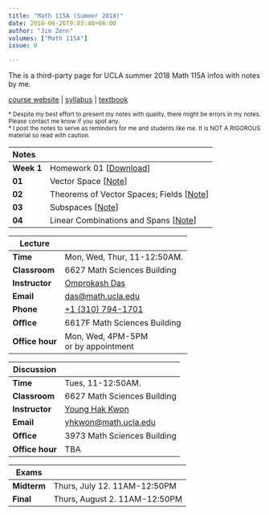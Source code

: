 ```yaml
---
title: "Math 115A (Summer 2018)"
date: 2018-06-26T9:03:48+08:00
author: "Jim Zenn"
volumes: ["Math 115A"]
issue: 0

---
```


The is a third-party page for UCLA summer 2018 Math 115A infos with notes by me.<br>

<!--more-->

[course website](https://www.math.ucla.edu/~das/115a.1.18sum/) | [syllabus](https://www.math.ucla.edu/~das/115a.1.18sum/syll.115a.pdf) | [textbook](http://a.co/efI8jqN)

<small>\* Despite my best effort to present my notes with quality, there might be errors in my notes. Please contact me know if you spot any. <br>
\* I post the notes to serve as reminders for me and students like me. It is NOT A RIGOROUS material so read with caution.</small>

| Notes       |                                                                |
|:-----------|:--------------------------------------------------------------|
| **Week 1**  | Homework 01  [[Download](https://www.math.ucla.edu/~das/115a.1.18sum/hw1115A.pdf)]           |
| **01**      | Vector Space [[Note](/posts/math-115a-01/)]               |
| **02**      | Theorems of Vector Spaces; Fields [[Note](/posts/math-115a-02/)]     |
| **03**      | Subspaces [[Note](/posts/math-115a-03/)]  |
| **04**      | Linear Combinations and Spans [[Note](/posts/math-115a-04/)]       |

| Lecture   |                                               |
|-------------|:----------------------------------------------|
| **Time**    | Mon, Wed, Thur, 11-12:50AM. |
| **Classroom** | 6627 Math Sciences Building  |
| **Instructor** | [Omprokash Das](https://www.math.ucla.edu/~das/) |
| **Email**   | [das@math.ucla.edu](mailto:das@math.ucla.edu) |
| **Phone** | [+1 (310) 794-1701](tel:+13107941701) |
| **Oﬃce**   | 6617F Math Sciences Building              |
| **Office hour** | Mon, Wed, 4PM-5PM<br />or by appointment |

| Discussion   |                                               |
|-------------|:----------------------------------------------|
| **Time**    | Tues, 11-12:50AM. |
| **Classroom** | 6627 Math Sciences Building  |
| **Instructor** | [Young Hak Kwon](https://www.math.ucla.edu/people/grad/yhkwon) |
| **Email**   | [yhkwon@math.ucla.edu](mailto:yhkwon@math.ucla.edu) |
| **Oﬃce**   | 3973 Math Sciences Building              |
| **Office hour** | TBA |

| Exams       |                               |
| ----------- | ----------------------------- |
| **Midterm** | Thurs, July 12. 11AM-12:50PM  |
| **Final**   | Thurs, August 2. 11AM-12:50PM |
